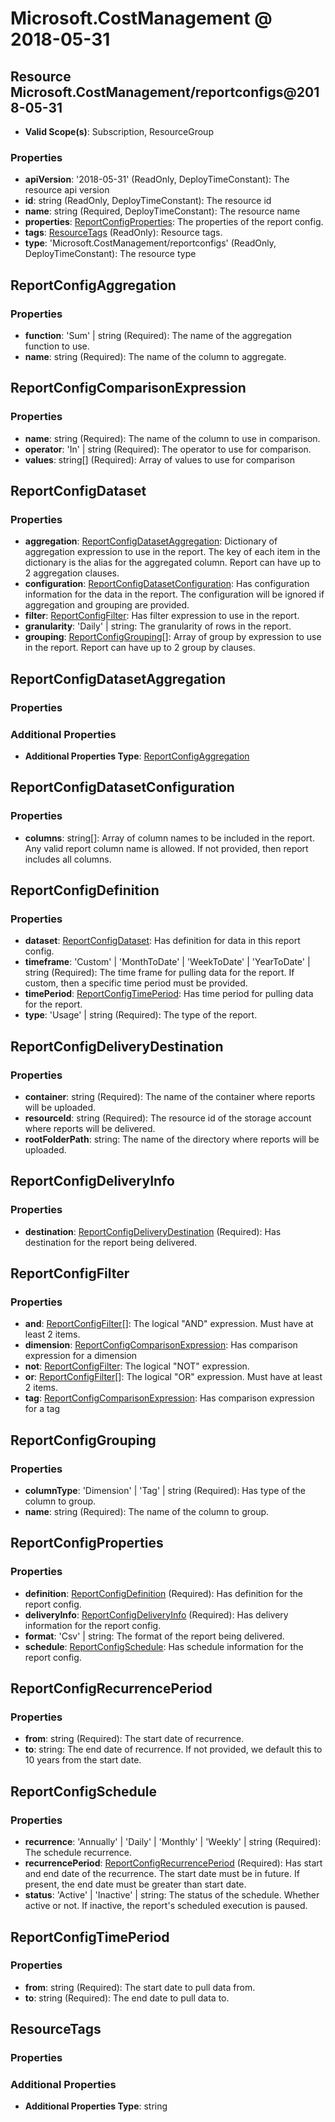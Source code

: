 # Microsoft.CostManagement @ 2018-05-31

## Resource Microsoft.CostManagement/reportconfigs@2018-05-31
* **Valid Scope(s)**: Subscription, ResourceGroup
### Properties
* **apiVersion**: '2018-05-31' (ReadOnly, DeployTimeConstant): The resource api version
* **id**: string (ReadOnly, DeployTimeConstant): The resource id
* **name**: string (Required, DeployTimeConstant): The resource name
* **properties**: [ReportConfigProperties](#reportconfigproperties): The properties of the report config.
* **tags**: [ResourceTags](#resourcetags) (ReadOnly): Resource tags.
* **type**: 'Microsoft.CostManagement/reportconfigs' (ReadOnly, DeployTimeConstant): The resource type

## ReportConfigAggregation
### Properties
* **function**: 'Sum' | string (Required): The name of the aggregation function to use.
* **name**: string (Required): The name of the column to aggregate.

## ReportConfigComparisonExpression
### Properties
* **name**: string (Required): The name of the column to use in comparison.
* **operator**: 'In' | string (Required): The operator to use for comparison.
* **values**: string[] (Required): Array of values to use for comparison

## ReportConfigDataset
### Properties
* **aggregation**: [ReportConfigDatasetAggregation](#reportconfigdatasetaggregation): Dictionary of aggregation expression to use in the report. The key of each item in the dictionary is the alias for the aggregated column. Report can have up to 2 aggregation clauses.
* **configuration**: [ReportConfigDatasetConfiguration](#reportconfigdatasetconfiguration): Has configuration information for the data in the report. The configuration will be ignored if aggregation and grouping are provided.
* **filter**: [ReportConfigFilter](#reportconfigfilter): Has filter expression to use in the report.
* **granularity**: 'Daily' | string: The granularity of rows in the report.
* **grouping**: [ReportConfigGrouping](#reportconfiggrouping)[]: Array of group by expression to use in the report. Report can have up to 2 group by clauses.

## ReportConfigDatasetAggregation
### Properties
### Additional Properties
* **Additional Properties Type**: [ReportConfigAggregation](#reportconfigaggregation)

## ReportConfigDatasetConfiguration
### Properties
* **columns**: string[]: Array of column names to be included in the report. Any valid report column name is allowed. If not provided, then report includes all columns.

## ReportConfigDefinition
### Properties
* **dataset**: [ReportConfigDataset](#reportconfigdataset): Has definition for data in this report config.
* **timeframe**: 'Custom' | 'MonthToDate' | 'WeekToDate' | 'YearToDate' | string (Required): The time frame for pulling data for the report. If custom, then a specific time period must be provided.
* **timePeriod**: [ReportConfigTimePeriod](#reportconfigtimeperiod): Has time period for pulling data for the report.
* **type**: 'Usage' | string (Required): The type of the report.

## ReportConfigDeliveryDestination
### Properties
* **container**: string (Required): The name of the container where reports will be uploaded.
* **resourceId**: string (Required): The resource id of the storage account where reports will be delivered.
* **rootFolderPath**: string: The name of the directory where reports will be uploaded.

## ReportConfigDeliveryInfo
### Properties
* **destination**: [ReportConfigDeliveryDestination](#reportconfigdeliverydestination) (Required): Has destination for the report being delivered.

## ReportConfigFilter
### Properties
* **and**: [ReportConfigFilter](#reportconfigfilter)[]: The logical "AND" expression. Must have at least 2 items.
* **dimension**: [ReportConfigComparisonExpression](#reportconfigcomparisonexpression): Has comparison expression for a dimension
* **not**: [ReportConfigFilter](#reportconfigfilter): The logical "NOT" expression.
* **or**: [ReportConfigFilter](#reportconfigfilter)[]: The logical "OR" expression. Must have at least 2 items.
* **tag**: [ReportConfigComparisonExpression](#reportconfigcomparisonexpression): Has comparison expression for a tag

## ReportConfigGrouping
### Properties
* **columnType**: 'Dimension' | 'Tag' | string (Required): Has type of the column to group.
* **name**: string (Required): The name of the column to group.

## ReportConfigProperties
### Properties
* **definition**: [ReportConfigDefinition](#reportconfigdefinition) (Required): Has definition for the report config.
* **deliveryInfo**: [ReportConfigDeliveryInfo](#reportconfigdeliveryinfo) (Required): Has delivery information for the report config.
* **format**: 'Csv' | string: The format of the report being delivered.
* **schedule**: [ReportConfigSchedule](#reportconfigschedule): Has schedule information for the report config.

## ReportConfigRecurrencePeriod
### Properties
* **from**: string (Required): The start date of recurrence.
* **to**: string: The end date of recurrence. If not provided, we default this to 10 years from the start date.

## ReportConfigSchedule
### Properties
* **recurrence**: 'Annually' | 'Daily' | 'Monthly' | 'Weekly' | string (Required): The schedule recurrence.
* **recurrencePeriod**: [ReportConfigRecurrencePeriod](#reportconfigrecurrenceperiod) (Required): Has start and end date of the recurrence. The start date must be in future. If present, the end date must be greater than start date.
* **status**: 'Active' | 'Inactive' | string: The status of the schedule. Whether active or not. If inactive, the report's scheduled execution is paused.

## ReportConfigTimePeriod
### Properties
* **from**: string (Required): The start date to pull data from.
* **to**: string (Required): The end date to pull data to.

## ResourceTags
### Properties
### Additional Properties
* **Additional Properties Type**: string

